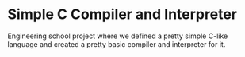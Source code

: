 # Simple C Compiler and Interpreter

Engineering school project where we defined a pretty simple C-like language and created a pretty basic compiler and interpreter for it.
